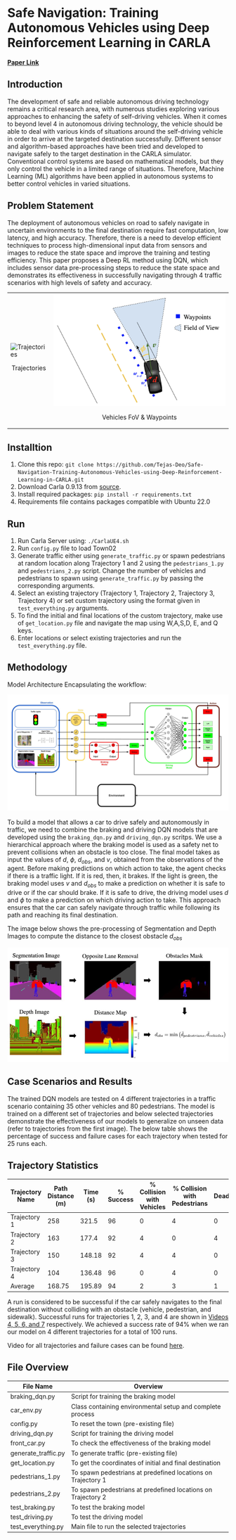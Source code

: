 # Safe Navigation: Training Autonomous Vehicles using Deep Reinforcement Learning in CARLA

**[Paper Link](https://drive.google.com/file/d/1-GqUQUW696-wRDpZN61SrFRGXc5QeCao/view?usp=sharing)**

## Introduction
The development of safe and reliable autonomous driving technology remains a critical research area, with numerous studies exploring various approaches to enhancing the safety of self-driving vehicles. When it comes to beyond level 4 in autonomous driving technology, the vehicle should be able to deal with various kinds of situations around the self-driving vehicle in order to arrive at the targeted destination successfully. Different sensor and algorithm-based approaches have been tried and developed to navigate safely to the target destination in the CARLA simulator. Conventional control systems are based on mathematical models, but they only control the vehicle in a limited range of situations. Therefore, Machine Learning (ML) algorithms have been applied in autonomous systems to better control vehicles in varied situations.



## Problem Statement
The deployment of autonomous vehicles on road to safely navigate in uncertain environments to the final destination require fast computation, low latency, and high accuracy. Therefore, there is a need to develop efficient techniques to process high-dimensional input data from sensors and images to reduce the state space and improve the training and testing efficiency. This paper proposes a Deep RL method using DQN, which includes sensor data pre-processing steps to reduce the state space and demonstrates its effectiveness in successfully navigating through 4 traffic scenarios with high levels of safety and accuracy.

<table>
  <tr>
    <td>
      <img src="/images/trajs.png" alt="Trajectories" width="100%">
      <p align="center">Trajectories</p>
    </td>
    <td>
      <img src="images/schemes.png" alt="Schematic" width="100%">
      <p align="center">Vehicles FoV & Waypoints</p>
    </td>
  </tr>
</table>


<!-- <img src="/images/trajs.png" alt="Trajectories" width=50% style="display: block; margin: 0 auto;">
 -->


## Installtion
1. Clone this repo: `git clone https://github.com/Tejas-Deo/Safe-Navigation-Training-Autonomous-Vehicles-using-Deep-Reinforcement-Learning-in-CARLA.git`
2. Download Carla 0.9.13 from [source](https://github.com/carla-simulator/carla/releases). 
3. Install required packages: `pip install -r requirements.txt`
4. Requirements file contains packages compatible with Ubuntu 22.0



## Run
1. Run Carla Server using: `./CarlaUE4.sh`
2. Run `config.py` file to load Town02
3. Generate traffic either using `generate_traffic.py` or spawn pedestrians at random location along Trajectory 1 and 2 using the `pedestrians_1.py` and `pedestrians_2.py` script. Change the number of vehicles and pedestrians to spawn using `generate_traffic.py` by passing the corresponding arguments.
4. Select an existing trajectory (Trajectory 1, Trajectory 2, Trajectory 3, Trajectory 4) or set custom trajectory using the format given in `test_everything.py` arguments.
5. To find the initial and final locations of the custom trajectory, make use of `get_location.py` file and navigate the map using W,A,S,D, E, and Q keys. 
6. Enter locations or select existing trajectories and run the `test_everything.py` file.



## Methodology
Model Architecture Encapsulating the workflow:

<center><img src="/images/model.jpg" alt="Model Architecture"></center>

To build a model that allows a car to drive safely and autonomously in traffic, we need to combine the braking and driving DQN models that are developed using the `braking_dqn.py` and `driving_dqn.py` scritps. We use a hierarchical approach where the braking model is used as a safety net to prevent collisions when an obstacle is too close. The final model takes as input the values of $d$, $\phi$, $d_{obs}$, and $v$, obtained from the observations of the agent. Before making predictions on which action to take, the agent checks if there is a traffic light. If it is red, then, it brakes. If the light is green, the braking model uses $v$ and $d_{obs}$ to make a prediction on whether it is safe to drive or if the car should brake. If it is safe to drive, the driving model uses $d$ and $\phi$ to make a prediction on which driving action to take. This approach ensures that the car can safely navigate through traffic while following its path and reaching its final destination.

The image below shows the pre-processing of Segmentation and Depth Images to compute the distance to the closest obstacle $d_{obs}$

<center><img src="/images/preprocessing_step.jpg" alt="Model Architecture"></center>


## Case Scenarios and Results
The trained DQN models are tested on 4 different trajectories in a traffic scenario containing 35 other vehicles and 80 pedestrians. The model is trained on a different set of trajectories and below selected trajectories demonstrate the effectiveness of our models to generalize on unseen data (refer to trajectories from the first image). The below table shows the percentage of success and failure cases for each trajectory when tested for 25 runs each.


## Trajectory Statistics

| Trajectory Name | Path Distance (m) | Time (s) | % Success | % Collision with Vehicles | % Collision with Pedestrians | Deadlocks |
| --------------- | ----------------- | -------- | --------- | ------------------------ | ---------------------------- | --------- |
| Trajectory 1    | 258               | 321.5    | 96        | 0                        | 4                            | 0         |
| Trajectory 2    | 163               | 177.4    | 92        | 4                        | 0                            | 4         |
| Trajectory 3    | 150               | 148.18   | 92        | 4                        | 4                            | 0         |
| Trajectory 4    | 104               | 136.48   | 96        | 0                        | 4                            | 0         |
| Average         | 168.75            | 195.89   | 94        | 2                        | 3                            | 1         |

A run is considered to be successful if the car safely navigates to the final destination without colliding with an obstacle (vehicle, pedestrian, and sidewalk). Successful runs for trajectories 1, 2, 3, and 4 are shown in [Videos 4, 5, 6, and 7](https://drive.google.com/drive/folders/1dLaCMtb7UOpxs6karu0RshLH0Opd3Izp?usp=sharing) respectively. We achieved a success rate of 94\% when we ran our model on 4 different trajectories for a total of 100 runs. 

Video for all trajectories and failure cases can be found [here](https://drive.google.com/drive/folders/1dLaCMtb7UOpxs6karu0RshLH0Opd3Izp?usp=sharing). 


## File Overview

| File Name          | Overview                                                                                       |
| ------------------| ----------------------------------------------------------------------------------------------|
| braking_dqn.py     | Script for training the braking model                                                        |
| car_env.py         | Class containing environmental setup and complete process                                    |
| config.py          | To reset the town (pre-existing file)                                                         |
| driving_dqn.py     | Script for training the driving model                                                         |
| front_car.py       | To check the effectiveness of the braking model                                               |
| generate_traffic.py| To generate traffic (pre-existing file)                                                        |
| get_location.py    | To get the coordinates of initial and final destination                                       |
| pedestrians_1.py   | To spawn pedestrians at predefined locations on Trajectory 1                                  |
| pedestrians_2.py   | To spawn pedestrians at predefined locations on Trajectory 2                                  |
| test_braking.py    | To test the braking model                                                                     |
| test_driving.py    | To test the driving model                                                                     |
| test_everything.py | Main file to run the selected trajectories                                                     |
